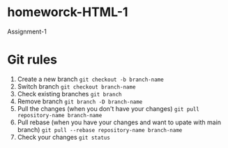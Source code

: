 # homeworck-HTML-1
Assignment-1

# Git rules

1. Create a new branch `git checkout -b branch-name`
2. Switch branch `git checkout branch-name`
3. Check existing branches `git branch`
4. Remove branch `git branch -D branch-name`
5. Pull the changes (when you don't have your changes) `git pull repository-name branch-name`
6. Pull rebase (when you have your changes and want to upate with main branch) `git pull --rebase repository-name branch-name`
7.  Check your changes `git status`